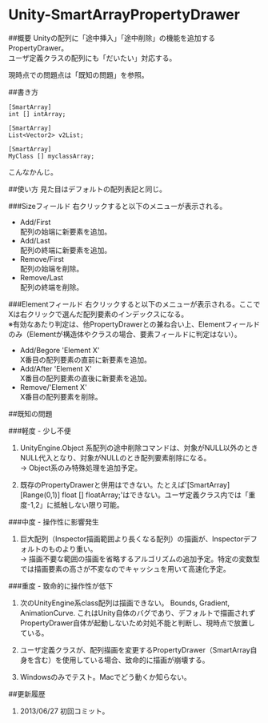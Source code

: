 ﻿Unity-SmartArrayPropertyDrawer
==============================

##概要
Unityの配列に「途中挿入」「途中削除」の機能を追加するPropertyDrawer。  
ユーザ定義クラスの配列にも「だいたい」対応する。

現時点での問題点は「既知の問題」を参照。

##書き方

    [SmartArray]
    int [] intArray;
    
    [SmartArray]
    List<Vector2> v2List;

    [SmartArray]
    MyClass [] myclassArray;

こんなかんじ。

##使い方
見た目はデフォルトの配列表記と同じ。

###Sizeフィールド
右クリックすると以下のメニューが表示される。
* Add/First  
  配列の始端に新要素を追加。
* Add/Last  
  配列の終端に新要素を追加。
* Remove/First  
  配列の始端を削除。
* Remove/Last  
  配列の終端を削除。

###Elementフィールド
右クリックすると以下のメニューが表示される。ここでXは右クリックで選んだ配列要素のインデックスになる。  
※有効なあたり判定は、他PropertyDrawerとの兼ね合い上、Elementフィールドのみ（Elementが構造体やクラスの場合、要素フィールドに判定はない）。

* Add/Begore 'Element X'  
  X番目の配列要素の直前に新要素を追加。
* Add/After 'Element X'  
  X番目の配列要素の直後に新要素を追加。
* Remove/'Element X'  
  X番目の配列要素を削除。

##既知の問題

###軽度 - 少し不便

1. UnityEngine.Object 系配列の途中削除コマンドは、対象がNULL以外のときNULL代入となり、対象がNULLのとき配列要素削除になる。  
  -> Object系のみ特殊処理を追加予定。

2. 既存のPropertyDrawerと併用はできない。たとえば'[SmartArray] [Range(0,1)] float [] floatArray;'はできない。ユーザ定義クラス内では「重度-1,2」に抵触しない限り可能。

###中度 - 操作性に影響発生

1. 巨大配列（Inspector描画範囲より長くなる配列）の描画が、Inspectorデフォルトのものより重い。  
  -> 描画不要な範囲の描画を省略するアルゴリズムの追加予定。特定の変数型では描画要素の高さが不変なのでキャッシュを用いて高速化予定。


###重度 - 致命的に操作性が低下

1. 次のUnityEngine系class配列は描画できない。 Bounds, Gradient, AnimationCurve. これはUnity自体のバグであり、デフォルトで描画されずPropertyDrawer自体が起動しないため対処不能と判断し、現時点で放置している。

2. ユーザ定義クラスが、配列描画を変更するPropertyDrawer（SmartArray自身を含む）を使用している場合、致命的に描画が崩壊する。

3. Windowsのみでテスト。Macでどう動くか知らない。

##更新履歴

1. 2013/06/27  初回コミット。
